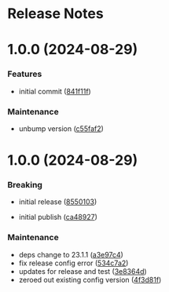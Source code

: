 # Release Notes

# 1.0.0 (2024-08-29)


### Features

* initial commit ([841f11f](https://github.com/zenphporg/fixr/commit/841f11f19f112f7cc3460f85af473b21db9f57f3))


### Maintenance

* unbump version ([c55faf2](https://github.com/zenphporg/fixr/commit/c55faf2f8ee4ef99b04d2e2eaac31efb7908bbec))

# 1.0.0 (2024-08-29)


### Breaking

* initial release ([8550103](https://github.com/zenphporg/fixr/commit/85501039c28f6fdae70f567caba6c306500c3a24))


* initial publish ([ca48927](https://github.com/zenphporg/fixr/commit/ca4892700d9ef59b7d7b85924c5efc3abf368c6e))


### Maintenance

* deps change to 23.1.1 ([a3e97c4](https://github.com/zenphporg/fixr/commit/a3e97c4c35beae7663ffe9ad941b69b5ba2920eb))
* fix release config error ([534c7a2](https://github.com/zenphporg/fixr/commit/534c7a28ca2a6ed8f52d55282814311b5841f34a))
* updates for release and test ([3e8364d](https://github.com/zenphporg/fixr/commit/3e8364df0d00867cdce2a3f889bc65e37538521a))
* zeroed out existing config version ([4f3d81f](https://github.com/zenphporg/fixr/commit/4f3d81f65709786764910dce99c06209e11bf2ce))
